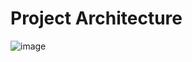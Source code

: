 # Project Architecture
![image](https://user-images.githubusercontent.com/77186777/189714609-4e175163-50cb-4e7c-8372-16728acc07cd.png)
